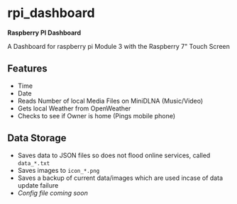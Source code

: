# rpi_dashboard
**Raspberry PI Dashboard**

A Dashboard for raspberry pi Module 3 with the Raspberry 7" Touch Screen

## Features
* Time
* Date
* Reads Number of local Media Files on MiniDLNA (Music/Video)
* Gets local Weather from OpenWeather
* Checks to see if Owner is home (Pings mobile phone)

## Data Storage
* Saves data to JSON files so does not flood online services, called `data_*.txt`
* Saves images to `icon_*.png`
* Saves a backup of current data/images which are used incase of data update failure
* *Config file coming soon*

